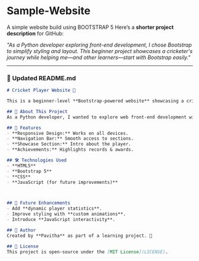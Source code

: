# Sample-Website
A simple website build using BOOTSTRAP 5
Here’s a **shorter project description** for GitHub:

_"As a Python developer exploring front-end development, I chose Bootstrap to simplify styling and layout. This beginner project showcases a cricketer's journey while helping me—and other learners—start with Bootstrap easily."_

---

### 📄 **Updated README.md**
```markdown
# Cricket Player Website 🏏

This is a beginner-level **Bootstrap-powered website** showcasing a cricketer’s journey, skills, and achievements. It was created as a learning project for front-end development using Bootstrap.

## 🚀 About This Project
As a Python developer, I wanted to explore web front-end development without diving deep into complex JavaScript and CSS. Learning Bootstrap helped me build a responsive and visually appealing website with minimal effort. This project serves as a stepping stone for other learners who wish to start with Bootstrap.

## 🔧 Features
- **Responsive Design:** Works on all devices.
- **Navigation Bar:** Smooth access to sections.
- **Showcase Section:** Intro about the player.
- **Achievements:** Highlights records & awards.

## 🛠 Technologies Used
- **HTML5**
- **Bootstrap 5**
- **CSS**
- **JavaScript (for future improvements)**



## 🎯 Future Enhancements
- Add **dynamic player statistics**.
- Improve styling with **custom animations**.
- Introduce **JavaScript interactivity**.

## 👤 Author
Created by **Pavitha** as part of a learning project. 🚀

## 📜 License
This project is open-source under the [MIT License](LICENSE).


```
